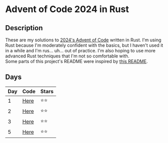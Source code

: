 # Advent of Code 2024 in Rust

## Description

These are my solutions to [2024's Advent of Code](https://adventofcode.com/2024) written in Rust. I'm using Rust because I'm moderately confident with the basics, but I haven't used it in a while and I'm rus... uh... out of practice. I'm also hoping to use more advanced Rust techniques that I'm not so comfortable with.<br />
Some parts of this project's README were inspired by [this README](https://github.com/jhrcook/advent-of-code-2023-rust).

## Days

| Day | Code | Stars |
| --- | ---- | ----- |
| 1   | [Here](/src/solutions/day_1.rs) | ⭐⭐ |
| 2   | [Here](/src/solutions/day_2.rs) | ⭐⭐ |
| 3   | [Here](/src/solutions/day_3.rs) | ⭐⭐ |
| 5   | [Here](/src/solutions/day_5.rs) | ⭐⭐ |

